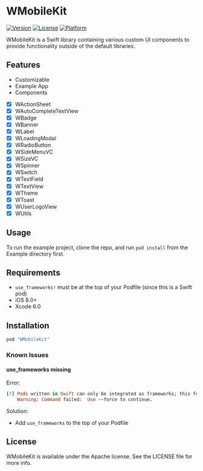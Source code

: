 # WMobileKit

[![Version](https://img.shields.io/cocoapods/v/WMobileKit.svg?style=flat)](http://cocoapods.org/pods/WMobileKit)
[![License](https://img.shields.io/cocoapods/l/WMobileKit.svg?style=flat)](http://cocoapods.org/pods/WMobileKit)
[![Platform](https://img.shields.io/cocoapods/p/WMobileKit.svg?style=flat)](http://cocoapods.org/pods/WMobileKit)

WMobileKit is a Swift library containing various custom UI components to provide functionality outside of the default libraries.

## Features

- Customizable
- Example App
- Components
 - [x] WActionSheet
 - [x] WAutoCompleteTextView
 - [x] WBadge
 - [x] WBanner
 - [x] WLabel
 - [x] WLoadingModal
 - [x] WRadioButton
 - [x] WSideMenuVC
 - [x] WSizeVC
 - [x] WSpinner
 - [x] WSwitch
 - [x] WTextField
 - [x] WTextView
 - [x] WTheme
 - [x] WToast
 - [x] WUserLogoView
 - [x] WUtils

## Usage

To run the example project, clone the repo, and run `pod install` from the Example directory first.

## Requirements

 - `use_frameworks!` must be at the top of your Podfile (since this is a Swift pod)
 - iOS 8.0+
 - Xcode 6.0

## Installation

```ruby
pod "WMobileKit"
```

### Known Issues

#### use_frameworks missing

Error:
```ruby
[!] Pods written in Swift can only be integrated as frameworks; this feature is still in beta. Add `use_frameworks!` to your Podfile or target to opt into using it. The Swift Pod being used is: WMobileKit
    Warning: Command failed:  Use --force to continue.
```

Solution:
- Add `use_frameworks` to the top of your Podfile

## License

WMobileKit is available under the Apache license. See the LICENSE file for more info.
